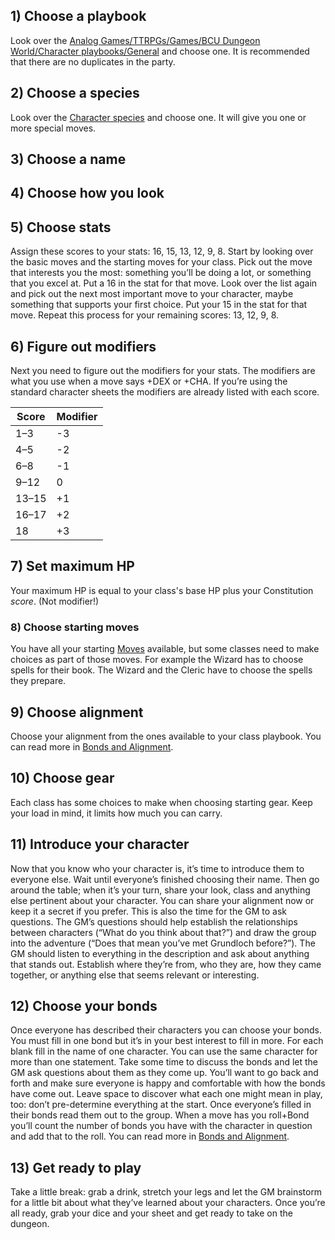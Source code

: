 ## 1) Choose a playbook

Look over the [Analog Games/TTRPGs/Games/BCU Dungeon World/Character playbooks/General](Character%20playbooks/General.md) and choose one. It is recommended that there are no duplicates in the party.

## 2) Choose a species

Look over the [Character species](Character%20species.md) and choose one. It will give you one or more special moves. 

## 3) Choose a name

## 4) Choose how you look

## 5) Choose stats

Assign these scores to your stats: 16, 15, 13, 12, 9, 8. Start by looking over the basic moves and the starting moves for your class. Pick out the move that interests you the most: something you’ll be doing a lot, or something that you excel at. Put a 16 in the stat for that move. Look over the list again and pick out the next most important move to your character, maybe something that supports your first choice. Put your 15 in the stat for that move. Repeat this process for your remaining scores: 13, 12, 9, 8.

## 6) Figure out modifiers

Next you need to figure out the modifiers for your stats. The modifiers are what you use when a move says +DEX or +CHA. If you’re using the standard character sheets the modifiers are already listed with each score.

|Score|Modifier|
|-----|--------|
|1–3|-3|
|4–5|-2|
|6–8|-1|
|9–12|0|
|13–15|+1|
|16–17|+2|
|18|+3|

## 7) Set maximum HP

Your maximum HP is equal to your class's base HP plus your Constitution *score*. (Not modifier!)

### 8) Choose starting moves

You have all your starting [Moves](Moves.md) available, but some classes need to make choices as part of those moves. For example the Wizard has to choose spells for their book. The Wizard and the Cleric have to choose the spells they prepare.

## 9) Choose alignment

Choose your alignment from the ones available to your class playbook.
You can read more in [Bonds and Alignment](Bonds%20and%20Alignment.md).

## 10) Choose gear

Each class has some choices to make when choosing starting gear. Keep your load in mind, it limits how much you can carry.

## 11) Introduce your character

Now that you know who your character is, it’s time to introduce them to everyone else. Wait until everyone’s finished choosing their name. Then go around the table; when it’s your turn, share your look, class and anything else pertinent about your character. You can share your alignment now or keep it a secret if you prefer. 
This is also the time for the GM to ask questions. The GM’s questions should help establish the relationships between characters (“What do you think about that?”) and draw the group into the adventure (“Does that mean you’ve met Grundloch before?”). The GM should listen to everything in the description and ask about anything that stands out. Establish where they’re from, who they are, how they came together, or anything else that seems relevant or interesting.

## 12) Choose your bonds

Once everyone has described their characters you can choose your bonds. You must fill in one bond but it’s in your best interest to fill in more. For each blank fill in the name of one character. You can use the same character for more than one statement. 
Take some time to discuss the bonds and let the GM ask questions about them as they come up. You’ll want to go back and forth and make sure everyone is happy and comfortable with how the bonds have come out. Leave space to discover what each one might mean in play, too: don’t pre-determine everything at the start. Once everyone’s filled in their bonds read them out to the group. When a move has you roll+Bond you’ll count the number of bonds you have with the character in question and add that to the roll. 
You can read more in [Bonds and Alignment](Bonds%20and%20Alignment.md).

## 13) Get ready to play

Take a little break: grab a drink, stretch your legs and let the GM brainstorm for a little bit about what they’ve learned about your characters. Once you’re all ready, grab your dice and your sheet and get ready to take on the dungeon.
